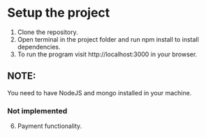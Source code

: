 # Setup the project

1. Clone the repository.
2. Open terminal in the project folder and run npm install to install dependencies.
3. To run the program visit <a> http://localhost:3000 in your browser.

## NOTE: 
You need to have NodeJS and mongo installed in your machine.


### Not implemented
6. Payment functionality.
